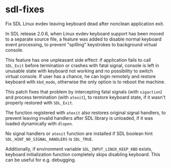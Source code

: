# sdl-fixes
Fix SDL Linux evdev leaving keyboard dead after nonclean application exit.

In SDL release 2.0.6, when Linux evdev keyboard support has been moved to a separate source file, a feature was added to disable normal keyboard event processing, to prevent "spilling" keystrokes to background virtual console.

This feature has one unpleasant side effect: if application fails to call `SDL_Exit` before termination or crashes with fatal signal, console is left in unusable state with keyboard not working and no possibility to switch virtual console. If user has a chance, he can login remotely and restore keyboard with `kbd_mode`, otherwise the only option is to reboot the machine.

This patch fixes that problem by intercepting fatal signals (with `sigaction`) and process termination (with `atexit`), to restore keyboard state, if it wasn't properly restored with `SDL_Exit`.

The function registered with `atexit` also restores original signal handlers, to prevent leaving invalid handlers after SDL library is unloaded, if it was loaded dynamically with `dlopen`.

No signal handlers or `atexit` function are installed if SDL boolean hint `SDL_HINT_NO_SIGNAL_HANDLERS` is `SDL_TRUE`.

Additionally, if environment variable `SDL_INPUT_LINUX_KEEP_KBD` exists, keyboard initialization function completely skips disabling keyboard. This can be useful for e.g. debugging.
